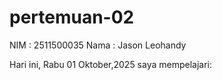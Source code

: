 # pertemuan-02
NIM : 2511500035
Nama : Jason Leohandy

Hari ini, Rabu 01 Oktober,2025 saya mempelajari: